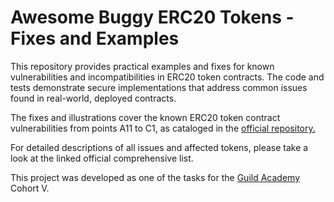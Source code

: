 # Awesome Buggy ERC20 Tokens - Fixes and Examples

This repository provides practical examples and fixes for known vulnerabilities and incompatibilities in ERC20 token contracts. The code and tests demonstrate secure implementations that address common issues found in real-world, deployed contracts.

The fixes and illustrations cover the known ERC20 token contract vulnerabilities from points A11 to C1, as cataloged in the [official repository.](https://github.com/sec-bit/awesome-buggy-erc20-tokens/blob/master/ERC20_token_issue_list.md)   

For detailed descriptions of all issues and affected tokens, please take a look at the linked official comprehensive list.

This project was developed as one of the tasks for the [Guild Academy](https://x.com/GuildAcademy_) Cohort V.
